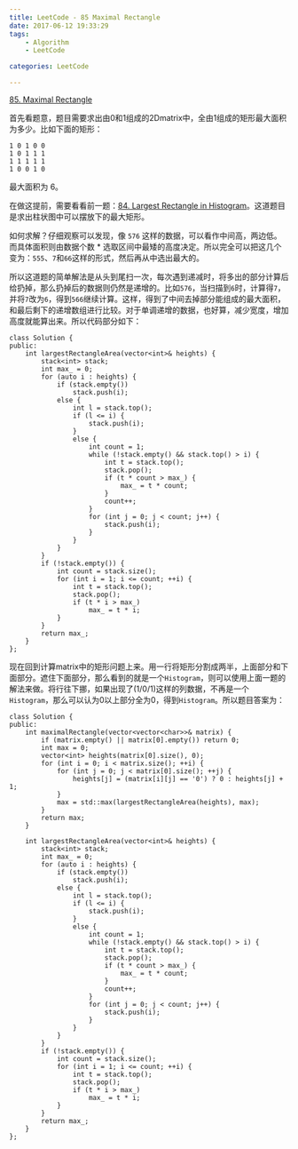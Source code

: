 ```yaml
---
title: LeetCode - 85 Maximal Rectangle
date: 2017-06-12 19:33:29
tags: 
    - Algorithm
    - LeetCode

categories: LeetCode

---
```


[85. Maximal Rectangle](https://leetcode.com/problems/maximal-rectangle/#/description)

首先看题意，题目需要求出由0和1组成的2Dmatrix中，全由1组成的矩形最大面积为多少。比如下面的矩形：

```
1 0 1 0 0
1 0 1 1 1
1 1 1 1 1
1 0 0 1 0
```

最大面积为 6。

在做这提前，需要看看前一题：[84. Largest Rectangle in Histogram](https://leetcode.com/problems/largest-rectangle-in-histogram/#/description)。这道题目是求出柱状图中可以摆放下的最大矩形。

如何求解？仔细观察可以发现，像 `576` 这样的数据，可以看作中间高，两边低。而具体面积则由数据个数 * 选取区间中最矮的高度决定。所以完全可以把这几个变为：`555`、`7`和`66`这样的形式，然后再从中选出最大的。

所以这道题的简单解法是从头到尾扫一次，每次遇到递减时，将多出的部分计算后给扔掉，那么扔掉后的数据则仍然是递增的。比如`576`，当扫描到`6`时，计算得`7`，并将`7`改为`6`，得到`566`继续计算。这样，得到了中间去掉部分能组成的最大面积，和最后剩下的递增数组进行比较。对于单调递增的数据，也好算，减少宽度，增加高度就能算出来。所以代码部分如下：

```
class Solution {
public:
    int largestRectangleArea(vector<int>& heights) {
        stack<int> stack;
        int max_ = 0;
        for (auto i : heights) {
            if (stack.empty())
                stack.push(i);
            else {
                int l = stack.top();
                if (l <= i) {
                    stack.push(i);
                }
                else {
                    int count = 1;
                    while (!stack.empty() && stack.top() > i) {
                        int t = stack.top();
                        stack.pop();
                        if (t * count > max_) {
                            max_ = t * count;
                        }
                        count++;
                    }
                    for (int j = 0; j < count; j++) {
                        stack.push(i);
                    }
                }
            }
        }
        if (!stack.empty()) {
            int count = stack.size();
            for (int i = 1; i <= count; ++i) {
                int t = stack.top();
                stack.pop();
                if (t * i > max_)
                    max_ = t * i;
            }
        }
        return max_;
    }
};
```

现在回到计算matrix中的矩形问题上来。用一行将矩形分割成两半，上面部分和下面部分。遮住下面部分，那么看到的就是一个`Histogram`，则可以使用上面一题的解法来做。将行往下挪，如果出现了(1/0/1)这样的列数据，不再是一个`Histogram`，那么可以认为0以上部分全为0，得到`Histogram`。所以题目答案为：

```
class Solution {
public:
    int maximalRectangle(vector<vector<char>>& matrix) {
        if (matrix.empty() || matrix[0].empty()) return 0;
        int max = 0;
        vector<int> heights(matrix[0].size(), 0);
        for (int i = 0; i < matrix.size(); ++i) {
            for (int j = 0; j < matrix[0].size(); ++j) {
                heights[j] = (matrix[i][j] == '0') ? 0 : heights[j] + 1;
            }
            max = std::max(largestRectangleArea(heights), max);
        }
        return max;
    }
    
    int largestRectangleArea(vector<int>& heights) {
        stack<int> stack;
        int max_ = 0;
        for (auto i : heights) {
            if (stack.empty())
                stack.push(i);
            else {
                int l = stack.top();
                if (l <= i) {
                    stack.push(i);
                }
                else {
                    int count = 1;
                    while (!stack.empty() && stack.top() > i) {
                        int t = stack.top();
                        stack.pop();
                        if (t * count > max_) {
                            max_ = t * count;
                        }
                        count++;
                    }
                    for (int j = 0; j < count; j++) {
                        stack.push(i);
                    }
                }
            }
        }
        if (!stack.empty()) {
            int count = stack.size();
            for (int i = 1; i <= count; ++i) {
                int t = stack.top();
                stack.pop();
                if (t * i > max_)
                    max_ = t * i;
            }
        }
        return max_;
    }
};
```